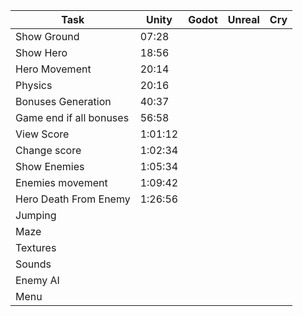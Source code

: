 | Task                   | Unity   | Godot   | Unreal  | Cry      |
|------------------------|---------|---------|---------|----------|
| Show Ground            | 07:28   |         |         |          |
| Show Hero              | 18:56   |         |         |          |
| Hero Movement          | 20:14   |         |         |          |
| Physics                | 20:16   |         |         |          | 
| Bonuses Generation     | 40:37   |         |         |          |
| Game end if all bonuses| 56:58   |         |         |          |
| View Score             | 1:01:12 |         |         |          |
| Change score           | 1:02:34 |         |         |          |
| Show Enemies           | 1:05:34 |         |         |          |
| Enemies movement       | 1:09:42 |         |         |          |
| Hero Death From Enemy  | 1:26:56 |         |         |          |
| Jumping                |         |         |         |          |
| Maze                   |         |         |         |          |
| Textures               |         |         |         |          |
| Sounds                 |         |         |         |          |
| Enemy AI               |         |         |         |          |
| Menu                   |         |         |         |          |